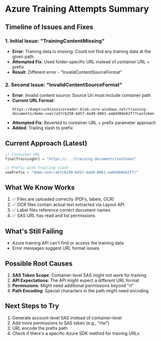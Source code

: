 # Azure Training Attempts Summary

## Timeline of Issues and Fixes

### 1. Initial Issue: "TrainingContentMissing"
- **Error**: Training data is missing: Could not find any training data at the given path
- **Attempted Fix**: Used folder-specific URL instead of container URL + prefix
- **Result**: Different error - "InvalidContentSourceFormat"

### 2. Second Issue: "InvalidContentSourceFormat"
- **Error**: Invalid content source: Source Uri must include container path
- **Current URL Format**: 
  ```
  https://dumptruckinvoicereader.blob.core.windows.net/training-documents/demo-user/a57c6250-6d57-4ad9-8061-aa8dd80e62f7?sastoken
  ```
- **Attempted Fix**: Reverted to container URL + prefix parameter approach
- **Added**: Trailing slash to prefix

## Current Approach (Latest)
```javascript
// Container URL
finalTrainingUrl = "https://.../training-documents?sastoken"

// Prefix with trailing slash
usePrefix = "demo-user/a57c6250-6d57-4ad9-8061-aa8dd80e62f7/"
```

## What We Know Works
1. ✅ Files are uploaded correctly (PDFs, labels, OCR)
2. ✅ OCR files contain actual text extracted via Layout API
3. ✅ Label files reference correct document names
4. ✅ SAS URL has read and list permissions

## What's Still Failing
- Azure training API can't find or access the training data
- Error messages suggest URL format issues

## Possible Root Causes
1. **SAS Token Scope**: Container-level SAS might not work for training
2. **API Expectations**: The API might expect a different URL format
3. **Permissions**: Might need additional permissions beyond "rl"
4. **Path Encoding**: Special characters in the path might need encoding

## Next Steps to Try
1. Generate account-level SAS instead of container-level
2. Add more permissions to SAS token (e.g., "rlw")
3. URL encode the prefix path
4. Check if there's a specific Azure SDK method for training URLs